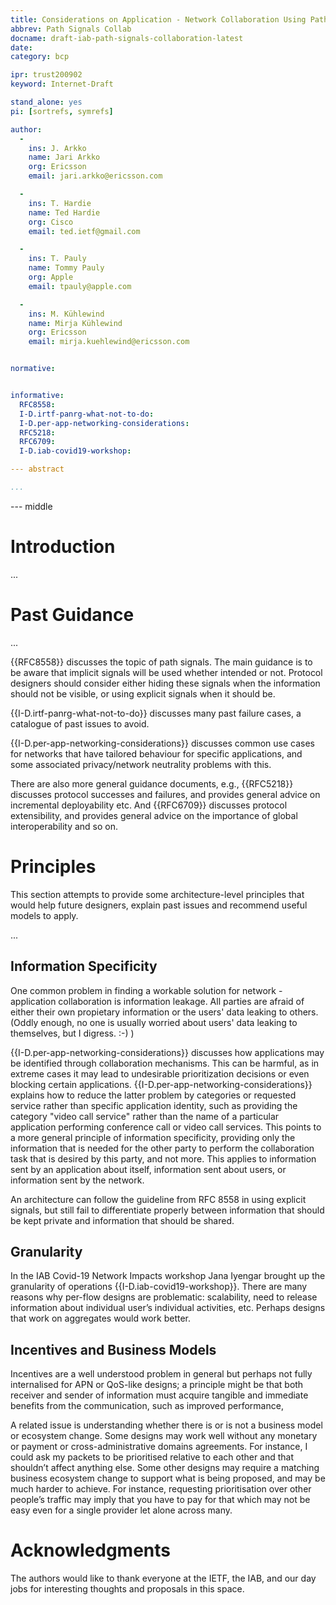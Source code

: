 ```yaml
---
title: Considerations on Application - Network Collaboration Using Path Signals
abbrev: Path Signals Collab
docname: draft-iab-path-signals-collaboration-latest
date:
category: bcp

ipr: trust200902
keyword: Internet-Draft

stand_alone: yes
pi: [sortrefs, symrefs]

author:
  -
    ins: J. Arkko
    name: Jari Arkko
    org: Ericsson
    email: jari.arkko@ericsson.com

  -
    ins: T. Hardie
    name: Ted Hardie
    org: Cisco
    email: ted.ietf@gmail.com

  -
    ins: T. Pauly
    name: Tommy Pauly
    org: Apple
    email: tpauly@apple.com

  -
    ins: M. Kühlewind
    name: Mirja Kühlewind
    org: Ericsson
    email: mirja.kuehlewind@ericsson.com


normative:


informative:
  RFC8558:
  I-D.irtf-panrg-what-not-to-do:
  I-D.per-app-networking-considerations:
  RFC5218:
  RFC6709:
  I-D.iab-covid19-workshop:

--- abstract

...
```


--- middle

# Introduction

...

# Past Guidance

...

{{RFC8558}} discusses the topic of path signals. The main guidance is
to be aware that implicit signals will be used whether intended or
not. Protocol designers should consider either hiding these signals
when the information should not be visible, or using explicit signals
when it should be.

{{I-D.irtf-panrg-what-not-to-do}} discusses many past failure cases, a
catalogue of past issues to avoid.

{{I-D.per-app-networking-considerations}} discusses common use cases
for networks that have tailored behaviour for specific applications,
and some associated privacy/network neutrality problems with this.

There are also more general guidance documents, e.g., {{RFC5218}}
discusses protocol successes and failures, and provides general advice
on incremental deployability etc. And {{RFC6709}} discusses protocol
extensibility, and provides general advice on the importance of global
interoperability and so on.

# Principles

This section attempts to provide some architecture-level principles
that would help future designers, explain past issues and recommend
useful models to apply.

...

## Information Specificity

One common problem in finding a workable solution for network -
application collaboration is information leakage. All parties are
afraid of either their own propietary information or the users' data
leaking to others. (Oddly enough, no one is usually worried about
users' data leaking to themselves, but I digress. :-) )

{{I-D.per-app-networking-considerations}} discusses how applications
may be identified through collaboration mechanisms. This can be
harmful, as in extreme cases it may lead to undesirable prioritization
decisions or even blocking certain
applications. {{I-D.per-app-networking-considerations}} explains how
to reduce the latter problem by categories or requested service rather
than specific application identity, such as providing the category
"video call service" rather than the name of a particular application
performing conference call or video call services. This points to a
more general principle of information specificity, providing only the
information that is needed for the other party to perform the
collaboration task that is desired by this party, and not more. This
applies to information sent by an application about itself,
information sent about users, or information sent by the network.

An architecture can follow the guideline from RFC 8558 in using
explicit signals, but still fail to differentiate properly between
information that should be kept private and information that should be
shared.

## Granularity

In the IAB Covid-19 Network Impacts workshop Jana Iyengar brought up
the granularity of operations {{I-D.iab-covid19-workshop}}.  There are
many reasons why per-flow designs are problematic: scalability, need
to release information about individual user’s individual activities,
etc. Perhaps designs that work on aggregates would work better.

## Incentives and Business Models

Incentives are a well understood problem in general but perhaps
not fully internalised for APN or QoS-like designs; a principle might
be that both receiver and sender of information must acquire tangible
and immediate benefits from the communication, such as improved
performance,

A related issue is understanding whether there is or is not a business
model or ecosystem change. Some designs may work well without any
monetary or payment or cross-administrative domains agreements. For
instance, I could ask my packets to be prioritised relative to each
other and that shouldn’t affect anything else. Some other designs may
require a matching business ecosystem change to support what is being
proposed, and may be much harder to achieve. For instance, requesting
prioritisation over other people’s traffic may imply that you have to
pay for that which may not be easy even for a single provider let
alone across many.

# Acknowledgments

The authors would like to thank everyone at the IETF, the IAB, and our day jobs for interesting thoughts and proposals in this space.
